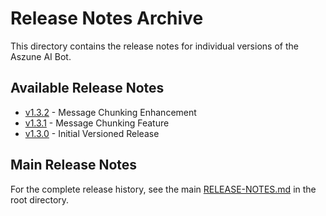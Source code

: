 # Release Notes Archive

This directory contains the release notes for individual versions of the Aszune AI Bot.

## Available Release Notes

- [v1.3.2](./v1.3.2.md) - Message Chunking Enhancement
- [v1.3.1](./v1.3.1.md) - Message Chunking Feature
- [v1.3.0](./v1.3.0.md) - Initial Versioned Release

## Main Release Notes

For the complete release history, see the main [RELEASE-NOTES.md](../RELEASE-NOTES.md) in the root directory.
